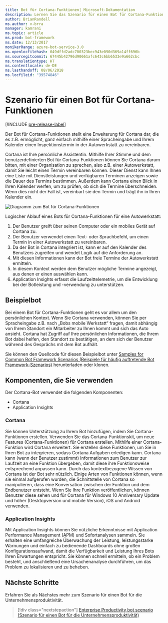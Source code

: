 ```yaml
---
title: Bot für Cortana-Funktionen| Microsoft-Dokumentation
description: Lernen Sie das Szenario für einen Bot für Cortana-Funktionen mit Bot Framework kennen.
author: BrianRandell
ms.author: v-brra
manager: kamrani
ms.topic: article
ms.prod: bot-framework
ms.date: 12/13/2017
monikerRange: azure-bot-service-3.0
ms.openlocfilehash: 049dffd2adc700323bec943e090d369a14ff696b
ms.sourcegitcommit: 67445b42796d90661afc643c6bb6533e9a662cbc
ms.translationtype: HT
ms.contentlocale: de-DE
ms.lasthandoff: 08/06/2018
ms.locfileid: "39574846"
---
```

# <a name="cortana-skills-bot-scenario"></a>Szenario für einen Bot für Cortana-Funktionen

[!INCLUDE [pre-release-label](includes/pre-release-label-v3.md)]

Der Bot für Cortana-Funktionen stellt eine Erweiterung für Cortana dar, die es z.B. ermöglicht, ganz einfach mithilfe einer Spracheingabe und Ihrem Kalender einen Inspektionstermin in der Autowerkstatt zu vereinbaren.

Cortana ist Ihre persönliche Assistentin. Mithilfe Ihrer Stimme und dem benutzerdefinierten Bot für Cortana-Funktionen können Sie Cortana darum bitten, mit einer Organisation zu sprechen, also z.B. einer Autowerkstatt, damit Sie leicht einen Termin vereinbaren können. Dieser Dienst kann Ihnen eine Liste mit Dienstleistungen und verfügbaren Terminen anzeigen sowie die Dauer des Termins bestimmen. Außerdem kann Cortana einen Blick in Ihren Kalender werfen, um zu prüfen, ob sich die Termine überschneiden. Wenn dies nicht der Fall ist, vereinbart sie den Termin und trägt ihn in Ihren Kalender ein.

![Diagramm zum Bot für Cortana-Funktionen](~/media/scenarios/bot-service-scenario-cortana-skill.png)

Logischer Ablauf eines Bots für Cortana-Funktionen für eine Autowerkstatt:

1. Der Benutzer greift über seinen Computer oder ein mobiles Gerät auf Cortana zu.
2. Der Benutzer verwendet einen Text- oder Sprachbefehl, um einen Termin in einer Autowerkstatt zu vereinbaren.
3. Da der Bot in Cortana integriert ist, kann er auf den Kalender des Benutzers zugreifen und wendet Logik auf die Anforderung an.
4. Mit diesen Informationen kann der Bot freie Termine der Autowerkstatt ermitteln.
5. In diesem Kontext werden dem Benutzer mögliche Termine angezeigt, aus denen er einen auswählen kann.
6. Application Insights erfasst die Laufzeittelemetrie, um die Entwicklung bei der Botleistung und -verwendung zu unterstützen.

## <a name="sample-bot"></a>Beispielbot
Bei einem Bot für Cortana-Funktionen geht es vor allem um den persönlichen Kontext. Wenn Sie Cortana verwenden, können Sie per Spracheingabe z.B. nach „Bobs mobile Werkstatt“ fragen, damit abhängig von Ihrem Standort ein Mitarbeiter zu Ihnen kommt und sich das Auto ansieht. Cortana hat Zugriff auf Ihre persönlichen Informationen, die Ihrem Bot dabei helfen, den Standort zu bestätigen, an dem sich der Benutzer während des Gesprächs mit dem Bot aufhält.

Sie können den Quellcode für diesen Beispielbot unter [Samples for Common Bot Framework Scenarios (Beispiele für häufig auftretende Bot Framework-Szenarios)](https://aka.ms/bot/scenarios) herunterladen oder klonen.

## <a name="components-youll-use"></a>Komponenten, die Sie verwenden
Der Cortana-Bot verwendet die folgenden Komponenten:
-   Cortana
-   Application Insights

### <a name="cortana"></a>Cortana
Sie können Unterstützung zu Ihrem Bot hinzufügen, indem Sie Cortana-Funktionen erstellen. Verwenden Sie das Cortana-Funktionskit, um neue Features (Cortana-Funktionen) für Cortana erstellen. Mithilfe einer Cortana-Funktion wird Cortana erweitert. Sie erstellen diese Funktionen, um Sie in Ihren Bot zu integrieren, sodass Cortana Aufgaben erledigen kann. Cortana kann (wenn der Benutzer zustimmt) Informationen zum Benutzer zur Laufzeit an eine Funktion übergeben, damit diese ihre Funktionsweise entsprechend anpassen kann. Durch das kontextbezogene Wissen von Cortana ist der Bot sehr nützlich. Einige Arten von Funktionen können, wenn sie einmal aufgerufen wurden, die Schnittstelle von Cortana so manipulieren, dass eine Konversation zwischen der Funktion und dem Endbenutzer entsteht. Wenn Sie Ihre Funktion veröffentlichen, können Benutzer diese sehen und für Cortana für Windows 10 Anniversary Update und höher (Desktopversion und mobile Version), iOS und Android verwenden.

### <a name="application-insights"></a>Application Insights
Mit Application Insights können Sie nützliche Erkenntnisse mit Application Performance Management (APM) und Sofortanalysen sammeln. Sie erhalten eine umfangreiche Überwachung der Leistung, leistungsstarke Warnungen und einfach zu bedienende Dashboards ohne großen Konfigurationsaufwand, damit die Verfügbarkeit und Leistung Ihres Bots Ihren Erwartungen entspricht. Sie können schnell ermitteln, ob ein Problem besteht, und anschließend eine Ursachenanalyse durchführen, um das Problem zu lokalisieren und zu beheben.

## <a name="next-steps"></a>Nächste Schritte
Erfahren Sie als Nächstes mehr zum Szenario für einen Bot für die Unternehmensproduktivität.

> [!div class="nextstepaction"]
> [Enterprise Productivity bot scenario (Szenario für einen Bot für die Unternehmensproduktivität)](bot-service-scenario-enterprise-productivity.md)
